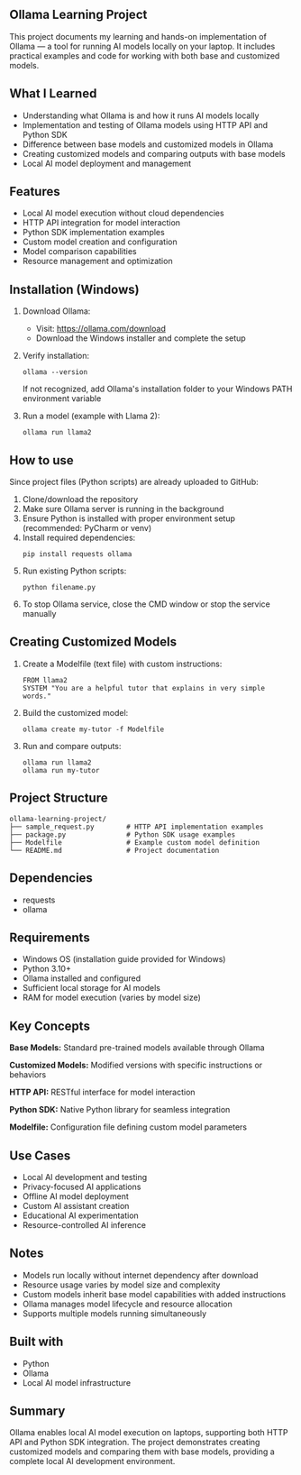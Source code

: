 ## Ollama Learning Project

This project documents my learning and hands-on implementation of Ollama — a tool for running AI models locally on your laptop. It includes practical examples and code for working with both base and customized models.

## What I Learned

- Understanding what Ollama is and how it runs AI models locally
- Implementation and testing of Ollama models using HTTP API and Python SDK
- Difference between base models and customized models in Ollama
- Creating customized models and comparing outputs with base models
- Local AI model deployment and management

## Features

- Local AI model execution without cloud dependencies
- HTTP API integration for model interaction
- Python SDK implementation examples
- Custom model creation and configuration
- Model comparison capabilities
- Resource management and optimization

## Installation (Windows)

1. Download Ollama:
   - Visit: https://ollama.com/download
   - Download the Windows installer and complete the setup

2. Verify installation:
   ```
   ollama --version
   ```
   If not recognized, add Ollama's installation folder to your Windows PATH environment variable

3. Run a model (example with Llama 2):
   ```
   ollama run llama2
   ```

## How to use

Since project files (Python scripts) are already uploaded to GitHub:

1. Clone/download the repository
2. Make sure Ollama server is running in the background
3. Ensure Python is installed with proper environment setup (recommended: PyCharm or venv)
4. Install required dependencies:
   ```
   pip install requests ollama
   ```
5. Run existing Python scripts:
   ```
   python filename.py
   ```
6. To stop Ollama service, close the CMD window or stop the service manually

## Creating Customized Models

1. Create a Modelfile (text file) with custom instructions:
   ```
   FROM llama2
   SYSTEM "You are a helpful tutor that explains in very simple words."
   ```

2. Build the customized model:
   ```
   ollama create my-tutor -f Modelfile
   ```

3. Run and compare outputs:
   ```
   ollama run llama2
   ollama run my-tutor
   ```

## Project Structure

```
ollama-learning-project/
├── sample_request.py        # HTTP API implementation examples
├── package.py               # Python SDK usage examples
├── Modelfile                # Example custom model definition
└── README.md                # Project documentation
```

## Dependencies

- requests
- ollama

## Requirements

- Windows OS (installation guide provided for Windows)
- Python 3.10+
- Ollama installed and configured
- Sufficient local storage for AI models
- RAM for model execution (varies by model size)

## Key Concepts

**Base Models:** Standard pre-trained models available through Ollama

**Customized Models:** Modified versions with specific instructions or behaviors

**HTTP API:** RESTful interface for model interaction

**Python SDK:** Native Python library for seamless integration

**Modelfile:** Configuration file defining custom model parameters

## Use Cases

- Local AI development and testing
- Privacy-focused AI applications
- Offline AI model deployment
- Custom AI assistant creation
- Educational AI experimentation
- Resource-controlled AI inference

## Notes

- Models run locally without internet dependency after download
- Resource usage varies by model size and complexity
- Custom models inherit base model capabilities with added instructions
- Ollama manages model lifecycle and resource allocation
- Supports multiple models running simultaneously

## Built with

- Python
- Ollama
- Local AI model infrastructure

## Summary

Ollama enables local AI model execution on laptops, supporting both HTTP API and Python SDK integration. The project demonstrates creating customized models and comparing them with base models, providing a complete local AI development environment.
